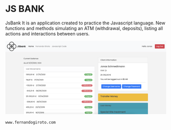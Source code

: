 # JS BANK

JsBank It is an application created to practice the Javascript language. New functions and methods simulating an ATM (withdrawal, deposits), listing all actions and interactions between users.

![image](https://github.com/fernandogiroto/JSbank/blob/main/project.png?raw=true)
```
www.fernandogiroto.com
